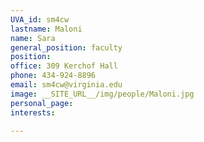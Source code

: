 ```yaml
---
UVA_id: sm4cw
lastname: Maloni
name: Sara
general_position: faculty
position:
office: 309 Kerchof Hall
phone: 434-924-8896
email: sm4cw@virginia.edu
image: __SITE_URL__/img/people/Maloni.jpg
personal_page:
interests:

---
```

